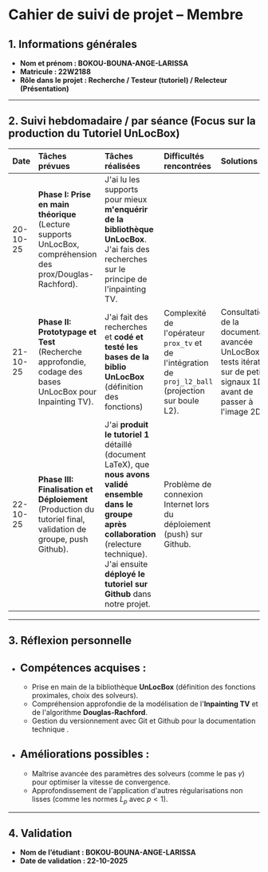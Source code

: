 # Cahier de suivi de projet – Membre

## 1. Informations générales

* **Nom et prénom : BOKOU-BOUNA-ANGE-LARISSA**
* **Matricule : 22W2188**
* **Rôle dans le projet : Recherche  / Testeur (tutoriel) / Relecteur (Présentation)**

***

## 2. Suivi hebdomadaire / par séance (Focus sur la production du Tutoriel UnLocBox)

| Date | Tâches prévues | Tâches réalisées | Difficultés rencontrées | Solutions |
| :--- | :------------- | :---------------- | :----------------------- | :-------- |
| 20-10-25 | **Phase I: Prise en main théorique** (Lecture supports UnLocBox, compréhension des prox/Douglas-Rachford). | J'ai lu les supports pour mieux **m'enquérir de la bibliothèque UnLocBox**. J'ai fais des recherches sur le principe de l'inpainting TV. |  |  |
| 21-10-25 | **Phase II: Prototypage et Test** (Recherche approfondie, codage des bases UnLocBox pour Inpainting TV). | J'ai fait des recherches et **codé et testé les bases de la biblio UnLocBox** (définition des fonctions) | Complexité de l'opérateur `prox_tv` et de l'intégration de `proj_l2_ball` (projection sur boule L2). | Consultation de la documentation avancée UnLocBox et tests itératifs sur de petits signaux 1D avant de passer à l'image 2D. |
| 22-10-25 | **Phase III: Finalisation et Déploiement** (Production du tutoriel final, validation de groupe, push Github). | J'ai **produit le tutoriel 1** détaillé (document LaTeX), que **nous avons validé ensemble dans le groupe après collaboration** (relecture technique). J'ai ensuite **déployé le tutoriel sur Github** dans notre projet. | Problème de connexion Internet lors du déploiement (push) sur Github. |  |

***

## 3. Réflexion personnelle

* ## Compétences acquises :

  * Prise en main de la bibliothèque **UnLocBox** (définition des fonctions proximales, choix des solveurs).
  * Compréhension approfondie de la modélisation de l'**Inpainting TV** et de l'algorithme **Douglas-Rachford**.
  * Gestion du versionnement avec Git et Github pour la documentation technique .
* ## Améliorations possibles :

  * Maîtrise avancée des paramètres des solveurs (comme le pas $\gamma$) pour optimiser la vitesse de convergence.
  * Approfondissement de l'application d'autres régularisations non lisses (comme les normes $L_p$ avec $p<1$).

***

## 4. Validation

* **Nom de l’étudiant : BOKOU-BOUNA-ANGE-LARISSA**
* **Date de validation : 22-10-2025**

